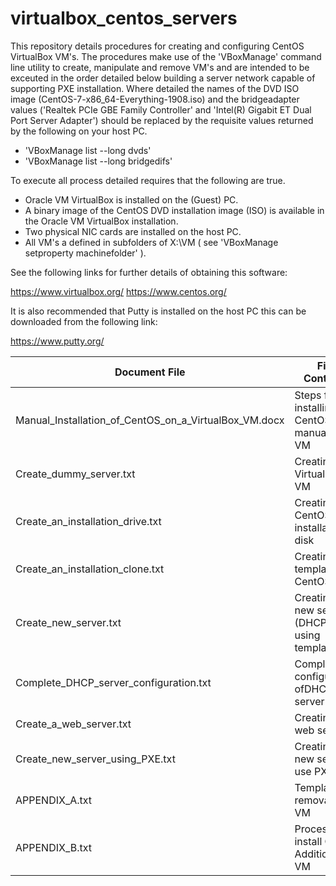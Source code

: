 # virtualbox_centos_servers

This repository details procedures for creating and configuring
CentOS VirtualBox VM's. The procedures make use of the 
'VBoxManage' command line utility to create, manipulate and remove VM's
and are intended to be exceuted in the order detailed below building a server
network capable of supporting PXE installation. Where detailed the names
of the DVD ISO image (CentOS-7-x86_64-Everything-1908.iso) and the 
bridgeadapter<x> values ('Realtek PCIe GBE Family Controller' and
'Intel(R) Gigabit ET Dual Port Server Adapter') should be replaced by
the requisite values returned by the following on your host PC.

- 'VBoxManage list --long dvds'
- 'VBoxManage list --long bridgedifs'

To execute all process detailed requires that the following are true.

- Oracle VM VirtualBox is installed on the (Guest) PC.
- A binary image of the CentOS DVD installation image (ISO) is 
  available in the Oracle VM VirtualBox installation.
- Two physical NIC cards are installed on the host PC.
- All VM's a defined in subfolders of X:\VM ( see
  'VBoxManage setproperty machinefolder' ).

See the following links for further details of obtaining this software:

https://www.virtualbox.org/
https://www.centos.org/

It is also recommended that Putty is installed on the host PC
this can be downloaded from the following link:

https://www.putty.org/


Document File|File Contents|Execution order
-------------|-------------|---------------
Manual_Installation_of_CentOS_on_a_VirtualBox_VM.docx|Steps for installing CentOS manually on VM|N/A
Create_dummy_server.txt|Creating VirtualBox VM|1
Create_an_installation_drive.txt|Creating a CentOS installation disk|2
Create_an_installation_clone.txt|Creating a template CentOS VM|3
Create_new_server.txt|Creating a new server (DHCP) using template VM|3
Complete_DHCP_server_configuration.txt|Completing configuration ofDHCP server|4
Create_a_web_server.txt|Creatind a web server|5
Create_new_server_using_PXE.txt|Creating a new server use PXE|6
APPENDIX_A.txt|Template for removal of a VM|N/A
APPENDIX_B.txt|Process for install Guest Additions on VM|N/A



